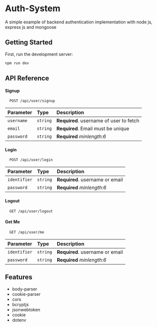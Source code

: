 
# Auth-System

A simple example of backend authentication implementation with node js, express js and mongoose

## Getting Started

First, run the development server:

```bash
npm run dev
```
## API Reference

#### Signup

```http
  POST /api/user/signup
```

| Parameter | Type     | Description                       |
| :-------- | :------- | :-------------------------------- |
| `username`      | `string` | **Required**. username of user to fetch |
| `email`      | `string` | **Required**. Email must be unique |
| `password`      | `string` | **Required** *minlength:6* |

#### Login

```http
  POST /api/user/login
```

| Parameter | Type     | Description                       |
| :-------- | :------- | :-------------------------------- |
| `identifier`      | `string` | **Required**. username or email |
| `password`      | `string` | **Required** *minlength:6* |

#### Logout

```http
  GET /api/user/logout
```

#### Get Me

```http
  GET /api/user/me
```

| Parameter | Type     | Description                       |
| :-------- | :------- | :-------------------------------- |
| `identifier`      | `string` | **Required**. username or email |
| `password`      | `string` | **Required** *minlength:6* |

## Features

- body-parser
- cookie-parser
- cors
- bcryptjs
- jsonwebtoken
- cookie
- dotenv